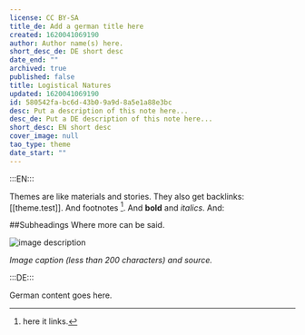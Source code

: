 ```yaml
---
license: CC BY-SA
title_de: Add a german title here
created: 1620041069190
author: Author name(s) here.
short_desc_de: DE short desc
date_end: ""
archived: true
published: false
title: Logistical Natures
updated: 1620041069190
id: 580542fa-bc6d-43b0-9a9d-8a5e1a88e3bc
desc: Put a description of this note here...
desc_de: Put a DE description of this note here...
short_desc: EN short desc
cover_image: null
tao_type: theme
date_start: ""
---
```


:::EN:::

Themes are like materials and stories. They also get backlinks: [[theme.test]].
And footnotes [^footnote1].
And **bold** and _italics_.
And:

##Subheadings
Where more can be said.

![image description](/images/example/MfN-HBSB-Nr97.png)

_Image caption (less than 200 characters) and source._

<!-- Notes for us -->

[^footnote1]: here it links.

:::DE:::

German content goes here.
